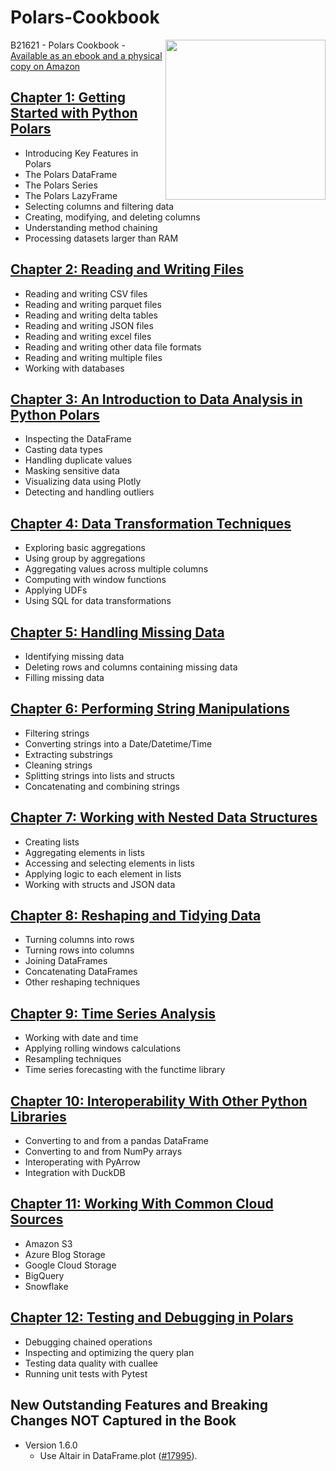 # Polars-Cookbook
<a href="https://www.packtpub.com/en-us/product/polars-cookbook-9781805121152"><img src="https://content.packt.com/_/image/xxlarge/B21621/cover_image_large.jpg" height="256px" align="right"></a>

B21621 - Polars Cookbook - [Available as an ebook and a physical copy on Amazon](https://www.amazon.com/Polars-Cookbook-practical-transform-manipulate/dp/1805121154)

## [Chapter 1: Getting Started with Python Polars](https://github.com/PacktPublishing/Polars-Cookbook/blob/main/Chapter01/ch01.ipynb)
- Introducing Key Features in Polars 
- The Polars DataFrame 
- The Polars Series 
- The Polars LazyFrame 
- Selecting columns and filtering data 
- Creating, modifying, and deleting columns 
- Understanding method chaining 
- Processing datasets larger than RAM 

## [Chapter 2: Reading and Writing Files](https://github.com/PacktPublishing/Polars-Cookbook/blob/main/Chapter02/ch02.ipynb)
- Reading and writing CSV files 
- Reading and writing parquet files 
- Reading and writing delta tables 
- Reading and writing JSON files 
- Reading and writing excel files 
- Reading and writing other data file formats 
- Reading and writing multiple files 
- Working with databases 

## [Chapter 3: An Introduction to Data Analysis in Python Polars](https://github.com/PacktPublishing/Polars-Cookbook/blob/main/Chapter03/ch03.ipynb)
- Inspecting the DataFrame 
- Casting data types 
- Handling duplicate values 
- Masking sensitive data 
- Visualizing data using Plotly 
- Detecting and handling outliers 

## [Chapter 4: Data Transformation Techniques](https://github.com/PacktPublishing/Polars-Cookbook/blob/main/Chapter04/ch04.ipynb)
- Exploring basic aggregations
- Using group by aggregations
- Aggregating values across multiple columns
- Computing with window functions
- Applying UDFs
- Using SQL for data transformations 

## [Chapter 5: Handling Missing Data](https://github.com/PacktPublishing/Polars-Cookbook/blob/main/Chapter05/ch05.ipynb)
- Identifying missing data 
- Deleting rows and columns containing missing data 
- Filling missing data 

## [Chapter 6: Performing String Manipulations](https://github.com/PacktPublishing/Polars-Cookbook/blob/main/Chapter06/ch06.ipynb)
- Filtering strings 
- Converting strings into a Date/Datetime/Time 
- Extracting substrings 
- Cleaning strings 
- Splitting strings into lists and structs 
- Concatenating and combining strings 

## [Chapter 7: Working with Nested Data Structures](https://github.com/PacktPublishing/Polars-Cookbook/blob/main/Chapter07/ch07.ipynb)
- Creating lists 
- Aggregating elements in lists 
- Accessing and selecting elements in lists 
- Applying logic to each element in lists 
- Working with structs and JSON data 

## [Chapter 8: Reshaping and Tidying Data](https://github.com/PacktPublishing/Polars-Cookbook/blob/main/Chapter08/ch08.ipynb)
- Turning columns into rows 
- Turning rows into columns  
- Joining DataFrames 
- Concatenating DataFrames 
- Other reshaping techniques 

## [Chapter 9: Time Series Analysis](https://github.com/PacktPublishing/Polars-Cookbook/blob/main/Chapter09/ch09.ipynb)
- Working with date and time 
- Applying rolling windows calculations 
- Resampling techniques 
- Time series forecasting with the functime library 

## [Chapter 10: Interoperability With Other Python Libraries](https://github.com/PacktPublishing/Polars-Cookbook/blob/main/Chapter10/ch10.ipynb)
- Converting to and from a pandas DataFrame 
- Converting to and from NumPy arrays
- Interoperating with PyArrow 
- Integration with DuckDB 

## [Chapter 11: Working With Common Cloud Sources](https://github.com/PacktPublishing/Polars-Cookbook/blob/main/Chapter11/ch11.ipynb)
- Amazon S3 
- Azure Blog Storage 
- Google Cloud Storage 
- BigQuery 
- Snowflake 

## [Chapter 12: Testing and Debugging in Polars](https://github.com/PacktPublishing/Polars-Cookbook/blob/main/Chapter12/ch12.ipynb)
- Debugging chained operations 
- Inspecting and optimizing the query plan 
- Testing data quality with cuallee 
- Running unit tests with Pytest 

## New Outstanding Features and Breaking Changes NOT Captured in the Book
- Version 1.6.0
  - Use Altair in DataFrame.plot ([#17995](https://github.com/pola-rs/polars/pull/17995)).

